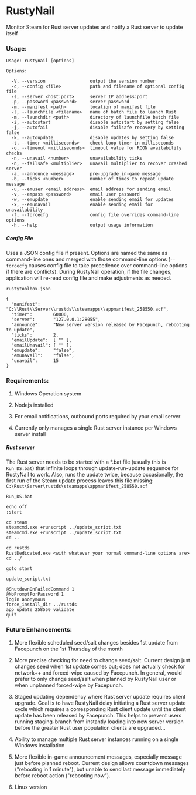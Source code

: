 # RustyNail

Monitor Steam for Rust server updates and notify a Rust server to update itself

### Usage:

```
Usage: rustynail [options]

Options:

  -V, --version                 output the version number
  -c, --config <file>           path and filename of optional config file
  -s, --server <host:port>      server IP address:port
  -p, --password <password>     server password
  -m, --manifest <path>         location of manifest file
  -l, --launchfile <filename>   name of batch file to launch Rust
  -m, --launchdir <path>        directory of launchfile batch file
  -i, --autostart               disable autostart by setting false
  -j, --autofail                disable failsafe recovery by setting false
  -k, --autoupdate              disable updates by setting false
  -t, --timer <milliseconds>    check loop timer in milliseconds
  -o, --timeout <milliseconds>  timeout value for RCON availability checks
  -n, --unavail <number>        unavailability ticks
  -n, --failsafe <multiplier>   unavail multiplier to recover crashed server
  -a, --announce <message>      pre-upgrade in-game message
  -b, --ticks <number>          number of times to repeat update message
  -u, --emuser <email address>  email address for sending email
  -v, --empass <password>       email user password
  -w, --emupdate                enable sending email for updates
  -x, --emunavail               enable sending email for unavailability
  -f, --forcecfg                config file overrides command-line options
  -h, --help                    output usage information
```

##### Config File

Uses a JSON config file if present. Options are named the same as command-line ones and merged with those command-line options (`--forcecfg` causes config file to take precedence over command-line options if there are conflicts). During RustyNail operation, if the file changes, application will re-read config file and make adjustments as needed.

`rustytoolbox.json`

```
{
  "manifest":     "C:\\Rust\\Server\\rustds\\steamapps\\appmanifest_258550.acf",
  "timer":        60000,
  "server":       "127.0.0.1:28055",
  "announce":     "New server version released by Facepunch, rebooting to update",
  "ticks":        2,
  "emailUpdate":  [ "" ],
  "emailUnavail": [ "" ],
  "emupdate":     "false",
  "emunavail":    "false",
  "unavail":      15
}
```

### Requirements:

1. Windows Operation system

2. Nodejs installed

3. For email notifications, outbound ports required by your email server

4. Currently only manages a single Rust server instance per Windows server install

##### Rust server
The Rust server needs to be started with a \*.bat file (usually this is `Run_DS.bat`) that infinite loops through update-run-update sequence for RustyNail to work. Also, runs the update twice, because occasionally, the first run of the Steam update process leaves this file missing: `C:\Rust\Server\rustds\steamapps\appmanifest_258550.acf`

`Run_DS.bat`
```
echo off
:start

cd steam
steamcmd.exe +runscript ../update_script.txt
steamcmd.exe +runscript ../update_script.txt
cd ..

cd rustds
RustDedicated.exe <with whatever your normal command-line options are>
cd ../

goto start
```
`update_script.txt`
```
@ShutdownOnFailedCommand 1
@NoPromptForPassword 1
login anonymous
force_install_dir ../rustds
app_update 258550 validate
quit
```

### Future Enhancements:

1. More flexible scheduled seed/salt changes besides 1st update from Facepunch on the 1st Thursday of the month

2. More precise checking for need to change seed/salt. Current design just changes seed when 1st update comes out; does not actually check for network++ and forced-wipe caused by Facepunch. In general, would prefer to only change seed/salt when planned by RustyNail user or when unplanned forced-wipe by Facepunch.

3. Staged updating dependency where Rust server update requires client upgrade. Goal is to have RustyNail delay initiating a Rust server update cycle which requires a corresponding Rust client update until the client update has been released by Facepunch. This helps to prevent users running staging-branch from instantly loading into new server version before the greater Rust user population clients are upgraded...

4. Ability to manage multiple Rust server instances running on a single Windows installation

5. More flexible in-game announcement messages, especially message just before planned reboot. Current design allows countdown messages ("rebooting in 1 minute"), but unable to send last message immediately before reboot action ("rebooting now").

6. Linux version

